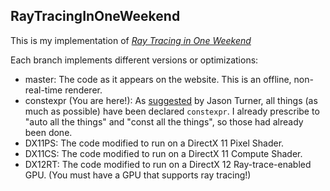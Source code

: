 RayTracingInOneWeekend
---
 
This is my implementation of [_Ray Tracing in One Weekend_](https:/raytracing.github.io/books/RayTracingInOneWeekend.html)

Each branch implements different versions or optimizations:

- master: The code as it appears on the website. This is an offline, non-real-time renderer.
- constexpr (You are here!): As [suggested](https://youtu.be/cpdjQiRxEJ8) by Jason Turner, all things (as much as possible) have been declared `constexpr`. I already prescribe to "auto all the things" and "const all the things", so those had already been done.
- DX11PS: The code modified to run on a DirectX 11 Pixel Shader.
- DX11CS: The code modified to run on a DirectX 11 Compute Shader.
- DX12RT: The code modified to run on a DirectX 12 Ray-trace-enabled GPU. (You must have a GPU that supports ray tracing!)